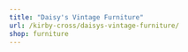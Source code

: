 ```yaml
---
title: "Daisy's Vintage Furniture"
url: /kirby-cross/daisys-vintage-furniture/
shop: furniture
---
```

